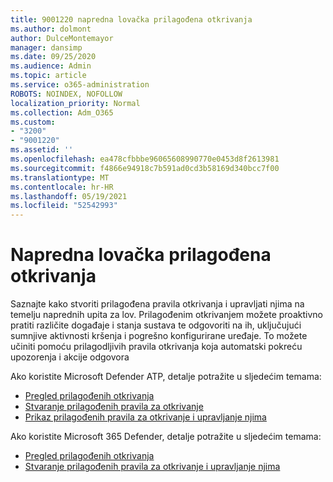 ```yaml
---
title: 9001220 napredna lovačka prilagođena otkrivanja
ms.author: dolmont
author: DulceMontemayor
manager: dansimp
ms.date: 09/25/2020
ms.audience: Admin
ms.topic: article
ms.service: o365-administration
ROBOTS: NOINDEX, NOFOLLOW
localization_priority: Normal
ms.collection: Adm_O365
ms.custom:
- "3200"
- "9001220"
ms.assetid: ''
ms.openlocfilehash: ea478cfbbbe96065608990770e0453d8f2613981
ms.sourcegitcommit: f4866e94918c7b591ad0cd3b58169d340bcc7f00
ms.translationtype: MT
ms.contentlocale: hr-HR
ms.lasthandoff: 05/19/2021
ms.locfileid: "52542993"
---
```

# <a name="advanced-hunting-custom-detections"></a>Napredna lovačka prilagođena otkrivanja

Saznajte kako stvoriti prilagođena pravila otkrivanja i upravljati njima na temelju naprednih upita za lov. Prilagođenim otkrivanjem možete proaktivno pratiti različite događaje i stanja sustava te odgovoriti na ih, uključujući sumnjive aktivnosti kršenja i pogrešno konfigurirane uređaje. To možete učiniti pomoću prilagodljivih pravila otkrivanja koja automatski pokreću upozorenja i akcije odgovora
  
Ako koristite Microsoft Defender ATP, detalje potražite u sljedećim temama: 
- [Pregled prilagođenih otkrivanja](/windows/security/threat-protection/microsoft-defender-atp/overview-custom-detections)
- [Stvaranje prilagođenih pravila za otkrivanje](/windows/security/threat-protection/microsoft-defender-atp/custom-detection-rules)
- [Prikaz prilagođenih pravila za otkrivanje i upravljanje njima](/windows/security/threat-protection/microsoft-defender-atp/custom-detections-manage)

Ako koristite Microsoft 365 Defender, detalje potražite u sljedećim temama: 
- [Pregled prilagođenih otkrivanja](/microsoft-365/security/mtp/custom-detections-overview)
- [Stvaranje prilagođenih pravila za otkrivanje i upravljanje njima](/microsoft-365/security/mtp/custom-detection-rules)
